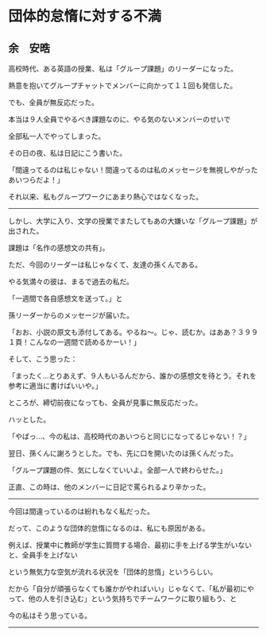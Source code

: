 # 団体的怠惰に対する不満

## 余　安晧

高校時代、ある英語の授業、私は「グループ課題」のリーダーになった。

熱意を抱いてグループチャットでメンバーに向かって１１回も発信した。

でも、全員が無反応だった。

本当は９人全員でやるべき課題なのに、やる気のないメンバーのせいで

全部私一人でやってしまった。

その日の夜、私は日記にこう書いた。

「間違ってるのは私じゃない！間違ってるのは私のメッセージを無視しやがったあいつらだよ！」

それ以来、私もグループワークにあまり熱心ではなくなった。

---

しかし、大学に入り、文学の授業でまたしてもあの大嫌いな「グループ課題」が出された。

課題は「名作の感想文の共有」。

ただ、今回のリーダーは私じゃなくて、友達の孫くんである。

やる気満々の彼は、まるで過去の私だ。

「一週間で各自感想文を送って。」と

孫リーダーからのメッセージが届いた。

「おお、小説の原文も添付してある。やるね～。じゃ、読むか。はああ？３９９１頁！こんなの一週間で読めるかーい！」

そして、こう思った：

「まったく…とりあえず、９人もいるんだから、誰かの感想文を待とう。それを参考に適当に書けばいいや。」

ところが、締切前夜になっても、全員が見事に無反応だった。

ハッとした。

「やばっ…、今の私は、高校時代のあいつらと同じになってるじゃない！？」

翌日、孫くんに謝ろうとした。でも、先に口を開いたのは孫くんだった。

「グループ課題の件、気にしなくていいよ。全部一人で終わらせた。」

正直、この時は、他のメンバーに日記で罵られるより辛かった。

---

今回は間違っているのは紛れもなく私だった。

だって、このような団体的怠惰になるのは、私にも原因がある。

例えば、授業中に教師が学生に質問する場合、最初に手を上げる学生がいないと、全員手を上げない

という無気力な空気が流れる状況を「団体的怠惰」というらしい。

だから「自分が頑張らなくても誰かがやればいい」じゃなくて、「私が最初にやって、他の人を引き込む」という気持ちでチームワークに取り組もう、と

今の私はそう思っている。

---
